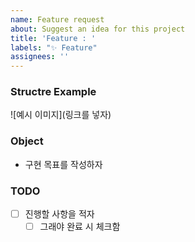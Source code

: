 ```yaml
---
name: Feature request
about: Suggest an idea for this project
title: 'Feature : '
labels: "✨ Feature"
assignees: ''
---
```


### Structre Example

![예시 이미지](링크를 넣자)

### Object

- 구현 목표를 작성하자

### TODO

- [ ] 진행할 사항을 적자
    - [ ] 그래야 완료 시 체크함
